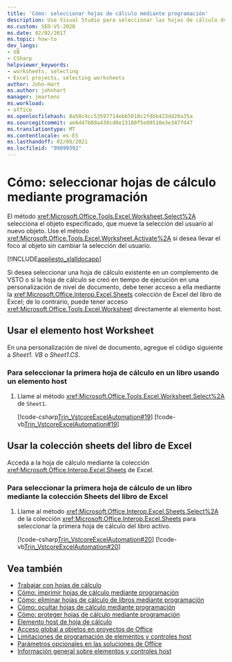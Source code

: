 ```yaml
---
title: 'Cómo: seleccionar hojas de cálculo mediante programación'
description: Use Visual Studio para seleccionar las hojas de cálculo de Microsoft Excel mediante programación con el elemento host de la hoja de cálculo o la colección de hojas del libro de Excel.
ms.custom: SEO-VS-2020
ms.date: 02/02/2017
ms.topic: how-to
dev_langs:
- VB
- CSharp
helpviewer_keywords:
- worksheets, selecting
- Excel projects, selecting worksheets
author: John-Hart
ms.author: johnhart
manager: jmartens
ms.workload:
- office
ms.openlocfilehash: 8a58c4cc53597714eb65010c2fdbb423dd20a35a
ms.sourcegitcommit: ae6d47b09a439cd0e13180f5e89510e3e347fd47
ms.translationtype: MT
ms.contentlocale: es-ES
ms.lasthandoff: 02/08/2021
ms.locfileid: "99899392"
---
```

# <a name="how-to-programmatically-select-worksheets"></a>Cómo: seleccionar hojas de cálculo mediante programación
  El método <xref:Microsoft.Office.Tools.Excel.Worksheet.Select%2A> selecciona el objeto especificado, que mueve la selección del usuario al nuevo objeto. Use el método <xref:Microsoft.Office.Tools.Excel.Worksheet.Activate%2A> si desea llevar el foco al objeto sin cambiar la selección del usuario.

 [!INCLUDE[appliesto_xlalldocapp](../vsto/includes/appliesto-xlalldocapp-md.md)]

 Si desea seleccionar una hoja de cálculo existente en un complemento de VSTO o si la hoja de cálculo se creó en tiempo de ejecución en una personalización de nivel de documento, debe tener acceso a ella mediante la <xref:Microsoft.Office.Interop.Excel.Sheets> colección de Excel del libro de Excel; de lo contrario, puede tener acceso <xref:Microsoft.Office.Tools.Excel.Worksheet> directamente al elemento host.

## <a name="use-the-worksheet-host-item"></a>Usar el elemento host Worksheet
 En una personalización de nivel de documento, agregue el código siguiente a *Sheet1. VB* o *Sheet1.CS*.

### <a name="to-select-the-first-worksheet-in-a-workbook-using-a-host-item"></a>Para seleccionar la primera hoja de cálculo en un libro usando un elemento host

1. Llame al método <xref:Microsoft.Office.Tools.Excel.Worksheet.Select%2A> de `Sheet1`.

     [!code-csharp[Trin_VstcoreExcelAutomation#19](../vsto/codesnippet/CSharp/Trin_VstcoreExcelAutomationCS/Sheet1.cs#19)]
     [!code-vb[Trin_VstcoreExcelAutomation#19](../vsto/codesnippet/VisualBasic/Trin_VstcoreExcelAutomation/Sheet1.vb#19)]

## <a name="use-the-sheets-collection-of-the-excel-workbook"></a>Usar la colección sheets del libro de Excel
 Acceda a la hoja de cálculo mediante la colección <xref:Microsoft.Office.Interop.Excel.Sheets> de Excel.

### <a name="to-select-the-first-worksheet-in-a-workbook-using-the-sheets-collection-of-the-excel-workbook"></a>Para seleccionar la primera hoja de cálculo de un libro mediante la colección Sheets del libro de Excel

1. Llame al método <xref:Microsoft.Office.Interop.Excel.Sheets.Select%2A> de la colección <xref:Microsoft.Office.Interop.Excel.Sheets> para seleccionar la primera hoja de cálculo del libro activo.

     [!code-csharp[Trin_VstcoreExcelAutomation#20](../vsto/codesnippet/CSharp/Trin_VstcoreExcelAutomationCS/Sheet1.cs#20)]
     [!code-vb[Trin_VstcoreExcelAutomation#20](../vsto/codesnippet/VisualBasic/Trin_VstcoreExcelAutomation/Sheet1.vb#20)]

## <a name="see-also"></a>Vea también
- [Trabajar con hojas de cálculo](../vsto/working-with-worksheets.md)
- [Cómo: imprimir hojas de cálculo mediante programación](../vsto/how-to-programmatically-print-worksheets.md)
- [Cómo: eliminar hojas de cálculo de libros mediante programación](../vsto/how-to-programmatically-delete-worksheets-from-workbooks.md)
- [Cómo: ocultar hojas de cálculo mediante programación](../vsto/how-to-programmatically-hide-worksheets.md)
- [Cómo: proteger hojas de cálculo mediante programación](../vsto/how-to-programmatically-protect-worksheets.md)
- [Elemento host de hoja de cálculo](../vsto/worksheet-host-item.md)
- [Acceso global a objetos en proyectos de Office](../vsto/global-access-to-objects-in-office-projects.md)
- [Limitaciones de programación de elementos y controles host](../vsto/programmatic-limitations-of-host-items-and-host-controls.md)
- [Parámetros opcionales en las soluciones de Office](../vsto/optional-parameters-in-office-solutions.md)
- [Información general sobre elementos y controles host](../vsto/host-items-and-host-controls-overview.md)
